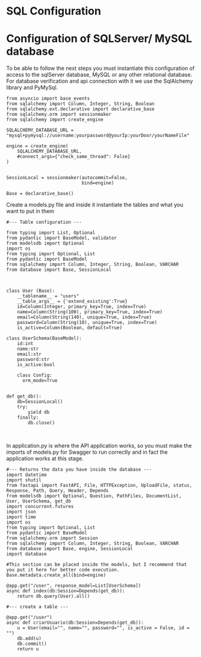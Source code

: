 # SQL Configuration


# Configuration of SQLServer/ MySQL database
To be able to follow the next steps you must instantiate this configuration of access to the sqlServer database, MySQL or any other relational database.
For database verification and api connection with it we use the SqlAlchemy library and PyMySql.

~~~
from asyncio import base_events
from sqlalchemy import Column, Integer, String, Boolean
from sqlalchemy.ext.declarative import declarative_base
from sqlalchemy.orm import sessionmaker
from sqlalchemy import create_engine

SQLALCHEMY_DATABASE_URL = "mysql+pymysql://username:yourpassword@yourIp:yourDoor/yourNameFile"

engine = create_engine(
    SQLALCHEMY_DATABASE_URL,
    #connect_args={"check_same_thread": False}
)


SessionLocal = sessionmaker(autocommit=False,
                            bind=engine)

Base = declarative_base()
~~~


Create a models.py file and inside it instantiate the tables and what you want to put in them
~~~
#--- Table configuration ---

from typing import List, Optional
from pydantic import BaseModel, validator
from modelsdb import Optional
import os
from typing import Optional, List
from pydantic import BaseModel
from sqlalchemy import Column, Integer, String, Boolean, VARCHAR
from database import Base, SessionLocal



class User (Base):
    __tablename__ = "users"
    __table_args__ = {'extend_existing':True}
    id=Column(Integer, primary_key=True, index=True)
    name=Column(String(100), primary_key=True, index=True)
    email=Column(String(140), unique=True, index=True)
    password=Column(String(10), unique=True, index=True)
    is_active=Column(Boolean, default=True)

class UserSchema(BaseModel):
    id:int
    name:str
    email:str
    password:str
    is_active:bool

    class Config:
      orm_mode=True


def get_db():
    db=SessionLocal()
    try:
        yield db
    finally:
        db.close()

~~~

<br />

In application.py is where the API application works, so you must make the imports of models.py for Swagger to run correctly and in fact the application works at this stage.
~~~
#--- Returns the data you have inside the database ---
import datetime
import shutil
from fastapi import FastAPI, File, HTTPException, UploadFile, status, Response, Path, Query, Header, Depends
from modelsdb import Optional, Question, PathFiles, DocumentList, User, UserSchema, get_db
import concurrent.futures
import json
import time
import os
from typing import Optional, List
from pydantic import BaseModel
from sqlalchemy.orm import Session
from sqlalchemy import Column, Integer, String, Boolean, VARCHAR
from database import Base, engine, SessionLocal
import database

#This section can be placed inside the models, but I recommend that you put it here for better code execution.
Base.metadata.create_all(bind=engine)

@app.get("/user", response_model=List[UserSchema])
async def index(db:Session=Depends(get_db)):
    return db.query(User).all()
~~~

~~~
#--- create a table ---

@app.get("/user")
async def criarUsuario(db:Session=Depends(get_db)):
    u = User(email="", name="", password="", is_active = False, id = "")
    db.add(u)
    db.commit()
    return u
~~~
